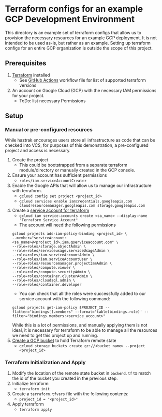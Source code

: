 # Terraform configs for an example GCP Development Environment

This directory is an example set of terraform configs that allow us to provision the necessary resources for an example GCP deployment. It is not intended to be used as-is, but rather as an example. Setting up terraform configs for an entire GCP organization is outside the scope of this project.

## Prerequisites

1. [Terraform](https://www.terraform.io/downloads.html) installed
   - See [GitHub Actions](/.github/workflows) workflow file for list of supported terraform versions
2. An account on Google Cloud (GCP) with the necessary IAM permissions for your project.
   - ToDo: list necessary Permissions

## Setup

### Manual or pre-configured resources

While haztrak encourages users store all infrastructure as code that can be checked into VCS,
for purposes of this demonstration, a pre-configured project and access is necessary.

1. Create the project
   - This could be bootstrapped from a separate terraform module/directory or manually created in the GCP console.
2. Ensure your account has sufficient permissions
   - `roles/iam.serviceAccountCreater`
3. Enable the Google APIs that will allow us to manage our infrastructure with terraform.
   - `gcloud config set project <project_id>`
   - `gcloud services enable iamcredentials.googleapis.com cloudresourcemanager.googleapis.com storage.googleapis.com`
4. Create a [service account for terraform](https://cloud.google.com/iam/docs/service-accounts-create)
   - `gcloud iam service-accounts create <sa_name> --display-name "Terraform Service Account"`
   - The account will need the following permissions
   ```shell
   gcloud projects add-iam-policy-binding <project_id> \
   --member="serviceAccount:<sa_name>@<project_id>.iam.gserviceaccount.com" \
   --role=roles/storage.objectAdmin \
   --role=roles/serviceusage.serviceUsageAdmin \
   --role=roles/iam.serviceAccountAdmin \
   --role=roles/iam.serviceAccountUser \
   --role=roles/resourcemanager.projectIamAdmin \
   --role=roles/compute.viewer \
   --role=roles/compute.securityAdmin \
   --role=roles/container.clusterAdmin \
   --role=roles/cloudsql.admin \
   --role=roles/container.developer
   ```
   - You can check that all the roles were successfully added to our service account with the following command:
   ```shell
   gcloud projects get-iam-policy $PROJECT_ID --flatten="bindings[].members" --format='table(bindings.role)' --filter="bindings.members:<service_account>"
   ```
   While this is a lot of permissions, and manually applying them is not ideal, it is necessary for terraform to be able to manage all the resources we need to get this project up and running.
5. [Create a GCP bucket](https://cloud.google.com/storage/docs/creating-buckets#storage-create-bucket-cli) to hold Terraform remote state
   - `gcloud storage buckets create gc://<bucket_name> --project <project_id>`

### Terraform Initialization and Apply

1. Modify the location of the remote state bucket in `backend.tf` to match the id of the bucket you created in the previous step.
2. Initialize terraform
   - `terraform init`
3. Create a `terraform.tfvars` file with the following contents:
   - `project_id = "<project_id>"`
4. Apply terraform
   - `terraform apply`
